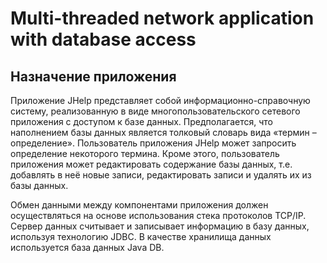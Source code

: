 # Multi-threaded network application with database access
## Назначение приложения
Приложение JHelp представляет собой информационно-справочную систему, реализованную в виде многопользовательского сетевого приложения с доступом к базе данных. Предполагается, что наполнением базы данных является толковый словарь вида «термин – определение». Пользователь приложения JHelp может запросить определение некоторого термина. Кроме этого, пользователь приложения может редактировать содержание базы данных, т.е. добавлять в неё новые записи, редактировать записи и удалять их из базы данных.

Обмен данными между компонентами приложения должен осуществляться на основе использования стека протоколов TCP/IP. Сервер данных считывает и записывает информацию в базу данных, используя технологию JDBC. В качестве хранилища данных используется база данных Java DB.
